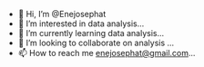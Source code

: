 - 👋 Hi, I’m @Enejosephat
- 👀 I’m interested in data analysis...
- 🌱 I’m currently learning data analysis...
- 💞️ I’m looking to collaborate on analysis ...
- 📫 How to reach me enejosephat@gmail.com...

<!---
Enejosephat/Enejosephat is a ✨ special ✨ repository because its `README.md` (this file) appears on your GitHub profile.
You can click the Preview link to take a look at your changes.
--->
